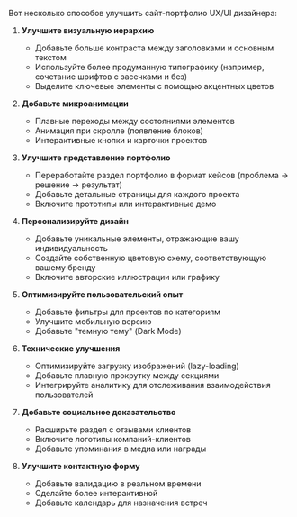 Вот несколько способов улучшить сайт-портфолио UX/UI дизайнера:

1. **Улучшите визуальную иерархию**
   - Добавьте больше контраста между заголовками и основным текстом
   - Используйте более продуманную типографику (например, сочетание шрифтов с засечками и без)
   - Выделите ключевые элементы с помощью акцентных цветов

2. **Добавьте микроанимации**
   - Плавные переходы между состояниями элементов
   - Анимация при скролле (появление блоков)
   - Интерактивные кнопки и карточки проектов

3. **Улучшите представление портфолио**
   - Переработайте раздел портфолио в формат кейсов (проблема → решение → результат)
   - Добавьте детальные страницы для каждого проекта
   - Включите прототипы или интерактивные демо

4. **Персонализируйте дизайн**
   - Добавьте уникальные элементы, отражающие вашу индивидуальность
   - Создайте собственную цветовую схему, соответствующую вашему бренду
   - Включите авторские иллюстрации или графику

5. **Оптимизируйте пользовательский опыт**
   - Добавьте фильтры для проектов по категориям
   - Улучшите мобильную версию
   - Добавьте "темную тему" (Dark Mode)

6. **Технические улучшения**
   - Оптимизируйте загрузку изображений (lazy-loading)
   - Добавьте плавную прокрутку между секциями
   - Интегрируйте аналитику для отслеживания взаимодействия пользователей

7. **Добавьте социальное доказательство**
   - Расширьте раздел с отзывами клиентов
   - Включите логотипы компаний-клиентов
   - Добавьте упоминания в медиа или награды

8. **Улучшите контактную форму**
   - Добавьте валидацию в реальном времени
   - Сделайте более интерактивной
   - Добавьте календарь для назначения встреч

